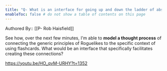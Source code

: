 ```yaml
---
title: "Q- What is an interface for going up and down the ladder of abstraction"
enableToc: false # do not show a table of contents on this page
---
```

Authored By:: [[P- Rob Haisfield]]

See how, over the next few minutes, I'm able to **model a thought process** of connecting the generic principles of Roguelikes to the specific context of using flashcards. What would be an interface that specifically facilitates creating these connections?

https://youtu.be/HO_qvM-URHY?t=1352